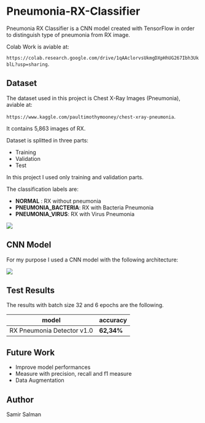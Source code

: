 # Pneumonia-RX-Classifier
Pneumonia RX Classifier is a CNN model created with TensorFlow in order to distinguish type of pneumonia from RX image. 

Colab Work is aviable at: 

```https://colab.research.google.com/drive/1qAAclorvsUkmgDXpHhUG267Ibh3UkblL?usp=sharing```.

## Dataset
The dataset used in this project is Chest X-Ray Images (Pneumonia), aviable at: 

```https://www.kaggle.com/paultimothymooney/chest-xray-pneumonia```.

It contains 5,863 images of RX.

Dataset is splitted in three parts:
- Training
- Validation
- Test

In this project I used only training and validation parts. 

The classification labels are:

- **NORMAL** : RX without pneumonia
- **PNEUMONIA_BACTERIA**: RX with Bacteria Pneumonia
- **PNEUMONIA_VIRUS**: RX with Virus Pneumonia

<img src="https://i.imgur.com/jZqpV51.png"/>


## CNN Model

For my purpose I used a CNN model with the following architecture:

<img src="https://github.com/samirsalman/Pneumonia-RX-Classifier/blob/main/arch.PNG"/>


## Test Results

The results with batch size 32 and 6 epochs are the following.

model  | accuracy 
--|--
RX Pneumonia Detector v1.0  | **62,34%** 


## Future Work

- Improve model performances
- Measure with precision, recall and f1 measure
- Data Augmentation


## Author

Samir Salman



